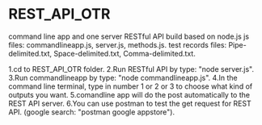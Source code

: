 # REST_API_OTR
command line app and one server RESTful API build based on node.js
js files: commandlineapp.js, server.js, methods.js.
test records files:  Pipe-delimited.txt, Space-delimited.txt, Comma-delimited.txt.

1.cd to REST_API_OTR folder.
2.Run RESTful API by type: "node server.js".
3.Run commandlineapp by type: "node commandlineapp.js".
4.In the command line terminal, type in number 1 or 2 or 3 to choose what kind of outputs you want.
5.comandline app will do the post automatically to the REST API server.
6.You can use postman to test the get request for REST API. (google search: "postman google appstore"). 